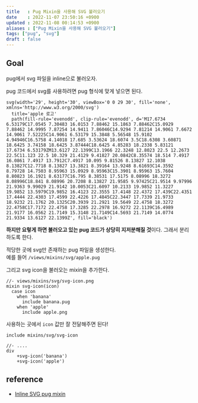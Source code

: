 ```yaml
---
title   : Pug Mixin을 사용해 SVG 불러오기
date    : 2022-11-07 23:50:16 +0900
updated : 2022-11-08 00:14:53 +0900
aliases : ["Pug Mixin을 사용해 SVG 불러오기"]
tags: ["pug", "svg"]
draft : false
---
```


## Goal
pug에서 svg 파일을 inline으로 불러오자.


pug 코드에서 svg를 사용하려면 pug 형식에 맞게 넣으면 된다.
```pug
svg(width='29', height='30', viewBox='0 0 29 30', fill='none', xmlns='http://www.w3.org/2000/svg')
  title='apple 로고'
  path(fill-rule='evenodd', clip-rule='evenodd', d='M17.6734 6.53179C17.0545 7.30483 16.0153 7.88462 15.1863 7.88462C15.0929 7.88462 14.9995 7.87254 14.9411 7.86046C14.9294 7.81214 14.9061 7.6672 14.9061 7.52225C14.9061 6.53179 15.3848 5.56548 15.9102 4.94946C16.5758 4.14018 17.685 3.53624 18.6074 3.5C18.6308 3.60871 18.6425 3.74158 18.6425 3.87444C18.6425 4.85283 18.2338 5.83121 17.6734 6.53179ZM13.6127 22.1399C13.1966 22.3248 12.8023 22.5 12.2673 22.5C11.123 22.5 10.329 21.4129 9.41827 20.0842C8.35574 18.514 7.4917 16.0861 7.4917 13.7912C7.4917 10.095 9.81526 8.13827 12.1038 8.13827C12.7718 8.13827 13.3821 8.39164 13.9248 8.61693C14.3592 8.79728 14.7503 8.95963 15.0929 8.95963C15.3901 8.95963 15.7604 8.80823 16.1921 8.63177C16.795 8.38531 17.5175 8.08996 18.3272 8.08996C18.841 8.08996 20.7208 8.13827 21.9585 9.97425C21.9514 9.97996 21.9363 9.99029 21.9142 10.0053C21.6097 10.2133 19.9852 11.3227 19.9852 13.5979C19.9852 16.4123 22.3555 17.4148 22.4372 17.439C22.4351 17.4444 22.4303 17.4599 22.4226 17.4845C22.3447 17.7339 21.9733 18.9232 21.1762 20.1325C20.3939 21.2921 19.5649 22.4758 18.3272 22.4758C17.7172 22.4758 17.3285 22.2978 16.9272 22.1139C16.4989 21.9177 16.0562 21.7149 15.3148 21.7149C14.5693 21.7149 14.0774 21.9334 13.6127 22.1399Z', fill='black')
```

**하지만 요렇게 하면 불러오고 있는 pug 코드가 상당히 지저분해질 것**이다. 그래서 분리하도록 한다.

적당한 곳에 svg만 존재하는 pug 파일을 생성한다.  
예를 들어 `/views/mixins/svg/apple.pug`

그리고 svg icon을 불러오는 mixin을 추가한다.  
```pug
//- views/mixins/svg/svg-icon.png
mixin svg-icon(icon)
  case icon 
    when 'banana'
      include banana.pug
    when 'apple'
      include apple.png
```

사용하는 곳에서 `icon` 값만 잘 전달해주면 된다!
```pug
include mixins/svg/svg-icon

//- ....
div
	+svg-icon('banana')
	+svg-icon('apple')
```


## reference
- [Inline SVG pug mixin](https://codepen.io/ds55/project/editor/AbVLPJ)
